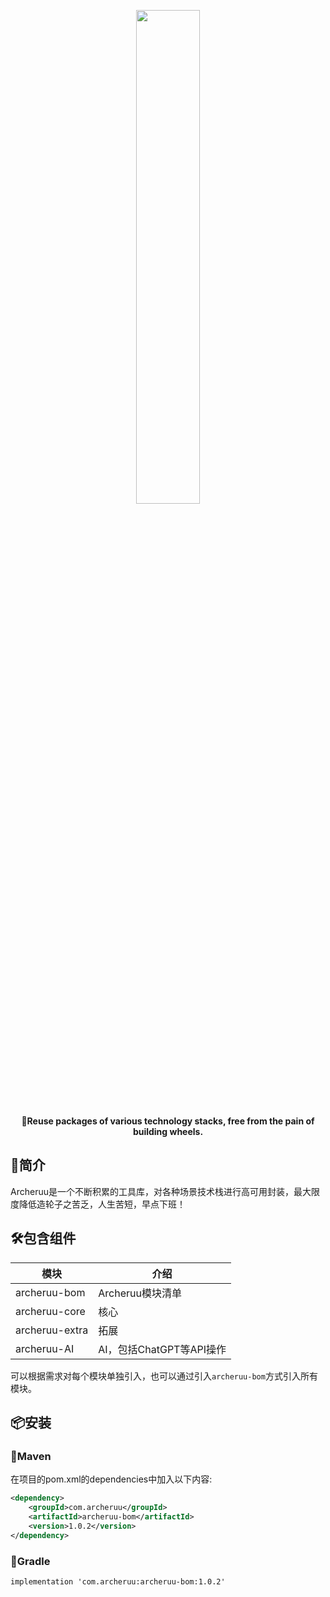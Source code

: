 <p align="center">
	<a href="https://cn.archeruu.com/"><img src="http://124.220.51.225/images/archer/archeruu-logo.jpg" width="45%"></a>
</p>
<p align="center">
	<strong>🍡Reuse packages of various technology stacks, free from the pain of building wheels.</strong>
</p>

## 🐾简介

Archeruu是一个不断积累的工具库，对各种场景技术栈进行高可用封装，最大限度降低造轮子之苦乏，人生苦短，早点下班！

## 🛠️包含组件

| 模块           | 介绍                             |
| -------------- | -------------------------------- |
| archeruu-bom   | Archeruu模块清单                 |
| archeruu-core  | 核心 |
| archeruu-extra | 拓展                             |
| archeruu-AI    | AI，包括ChatGPT等API操作         |

可以根据需求对每个模块单独引入，也可以通过引入`archeruu-bom`方式引入所有模块。

## 📦安装

### 🍊Maven

在项目的pom.xml的dependencies中加入以下内容:

```xml
<dependency>
    <groupId>com.archeruu</groupId>
    <artifactId>archeruu-bom</artifactId>
    <version>1.0.2</version>
</dependency>
```

### 🍐Gradle

```
implementation 'com.archeruu:archeruu-bom:1.0.2'
```

